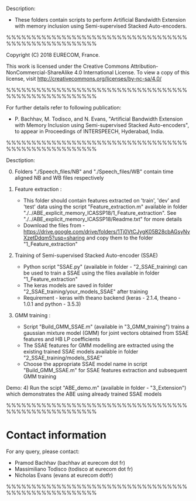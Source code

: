 Description:
- These folders contain scripts to perform Artificial Bandwidth Extension with memory inclusion using Semi-supervised Stacked Auto-encoders.

%%%%%%%%%%%%%%%%%%%%%%%%%%%%%%%%%%%%%%%%%%%%%%%%%%%%%%

Copyright (C) 2018 EURECOM, France.

This work is licensed under the Creative Commons Attribution-NonCommercial-ShareAlike 4.0 International
License. To view a copy of this license, visit http://creativecommons.org/licenses/by-nc-sa/4.0/

%%%%%%%%%%%%%%%%%%%%%%%%%%%%%%%%%%%%%%%%%%%%%%%%%%%%%%

For further details refer to following publication:
- P. Bachhav, M. Todisco, and N. Evans, "Artificial Bandwidth Extension with Memory Inclusion using Semi-supervised Stacked Auto-encoders", to appear in Proceedings of INTERSPEECH, Hyderabad, India.

%%%%%%%%%%%%%%%%%%%%%%%%%%%%%%%%%%%%%%%%%%%%%%%%%%%%%%

Desctiption:

0) Folders "./Speech_files/NB" and "./Speech_files/WB" contain time aligned NB and WB files respectively

1) Feature extraction :
     - This folder should contain features extracted on 'train', 'dev' and 'test' data using the script "Feature_extraction.m" available in folder 	   	     "./../ABE_explicit_memory_ICASSP18/1_Feature_extraction". See "./../ABE_explicit_memory_ICASSP18/Readme.txt" for more details
     - Download the files from - https://drive.google.com/drive/folders/1Tj0VtCJygK05B28cbAGsyNyXzetDdqm5?usp=sharing and copy them to the folder "1_Feature_extraction"

2) Training of Semi-supervised Stacked Auto-encoder (SSAE)
     - Python script "SSAE.py" (available in folder - "2_SSAE_training) can be used to train a SSAE using the files available in folder "1_Feature_extraction"
     - The keras models are saved in folder "2_SSAE_training/your_models_SSAE" after training 
     - Requirement - keras with theano backend (keras - 2.1.4, theano - 1.0.1 and python - 3.5.3)

3) GMM training :
     - Script "Build_GMM_SSAE.m" (available in "3_GMM_training") trains a gaussian mixture model (GMM) for joint vectors obtained from SSAE features and HB LP coefficients 
     - The SSAE features for GMM modelling are extracted using the existing trained SSAE models available in folder "2_SSAE_training/models_SSAE"
     - Choose the appropriate SSAE model name in script "Build_GMM_SSAE.m" for SSAE features extraction and subsequent GMM training

Demo:
4) Run the scipt "ABE_demo.m" (available in folder - "3_Extension") which demonstrates the ABE using already trained SSAE models

%%%%%%%%%%%%%%%%%%%%%%%%%%%%%%%%%%%%%%%%%%%%%%%%%%%%%%


Contact information
===================

For any query, please contact:

- Pramod Bachhav (bachhav at eurecom dot fr)
- Massimiliano Todisco (todisco at eurecom dot fr)
- Nicholas Evans (evans at eurecom dotfr)

%%%%%%%%%%%%%%%%%%%%%%%%%%%%%%%%%%%%%%%%%%%%%%%%%%%%%%
